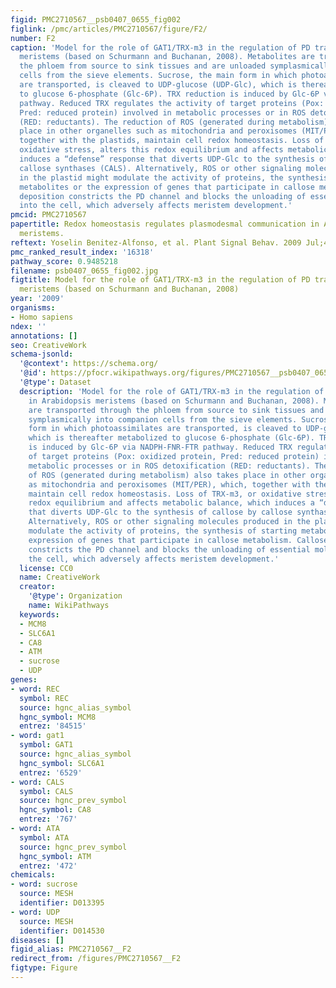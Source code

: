 ```yaml
---
figid: PMC2710567__psb0407_0655_fig002
figlink: /pmc/articles/PMC2710567/figure/F2/
number: F2
caption: 'Model for the role of GAT1/TRX-m3 in the regulation of PD transport in Arabidopsis
  meristems (based on Schurmann and Buchanan, 2008). Metabolites are transported through
  the phloem from source to sink tissues and are unloaded symplasmically into companion
  cells from the sieve elements. Sucrose, the main form in which photoassimilates
  are transported, is cleaved to UDP-glucose (UDP-Glc), which is thereafter metabolized
  to glucose 6-phosphate (Glc-6P). TRX reduction is induced by Glc-6P via NADPH-FNR-FTR
  pathway. Reduced TRX regulates the activity of target proteins (Pox: oxidized protein,
  Pred: reduced protein) involved in metabolic processes or in ROS detoxification
  (RED: reductants). The reduction of ROS (generated during metabolism) also takes
  place in other organelles such as mitochondria and peroxisomes (MIT/PER), which,
  together with the plastids, maintain cell redox homeostasis. Loss of TRX-m3, or
  oxidative stress, alters this redox equilibrium and affects metabolic balance, which
  induces a “defense” response that diverts UDP-Glc to the synthesis of callose by
  callose synthases (CALS). Alternatively, ROS or other signaling molecules produced
  in the plastid might modulate the activity of proteins, the synthesis of starting
  metabolites or the expression of genes that participate in callose metabolism. Callose
  deposition constricts the PD channel and blocks the unloading of essential molecules
  into the cell, which adversely affects meristem development.'
pmcid: PMC2710567
papertitle: Redox homeostasis regulates plasmodesmal communication in Arabidopsis
  meristems.
reftext: Yoselin Benitez-Alfonso, et al. Plant Signal Behav. 2009 Jul;4(7):655-659.
pmc_ranked_result_index: '16318'
pathway_score: 0.9485218
filename: psb0407_0655_fig002.jpg
figtitle: Model for the role of GAT1/TRX-m3 in the regulation of PD transport in Arabidopsis
  meristems (based on Schurmann and Buchanan, 2008)
year: '2009'
organisms:
- Homo sapiens
ndex: ''
annotations: []
seo: CreativeWork
schema-jsonld:
  '@context': https://schema.org/
  '@id': https://pfocr.wikipathways.org/figures/PMC2710567__psb0407_0655_fig002.html
  '@type': Dataset
  description: 'Model for the role of GAT1/TRX-m3 in the regulation of PD transport
    in Arabidopsis meristems (based on Schurmann and Buchanan, 2008). Metabolites
    are transported through the phloem from source to sink tissues and are unloaded
    symplasmically into companion cells from the sieve elements. Sucrose, the main
    form in which photoassimilates are transported, is cleaved to UDP-glucose (UDP-Glc),
    which is thereafter metabolized to glucose 6-phosphate (Glc-6P). TRX reduction
    is induced by Glc-6P via NADPH-FNR-FTR pathway. Reduced TRX regulates the activity
    of target proteins (Pox: oxidized protein, Pred: reduced protein) involved in
    metabolic processes or in ROS detoxification (RED: reductants). The reduction
    of ROS (generated during metabolism) also takes place in other organelles such
    as mitochondria and peroxisomes (MIT/PER), which, together with the plastids,
    maintain cell redox homeostasis. Loss of TRX-m3, or oxidative stress, alters this
    redox equilibrium and affects metabolic balance, which induces a “defense” response
    that diverts UDP-Glc to the synthesis of callose by callose synthases (CALS).
    Alternatively, ROS or other signaling molecules produced in the plastid might
    modulate the activity of proteins, the synthesis of starting metabolites or the
    expression of genes that participate in callose metabolism. Callose deposition
    constricts the PD channel and blocks the unloading of essential molecules into
    the cell, which adversely affects meristem development.'
  license: CC0
  name: CreativeWork
  creator:
    '@type': Organization
    name: WikiPathways
  keywords:
  - MCM8
  - SLC6A1
  - CA8
  - ATM
  - sucrose
  - UDP
genes:
- word: REC
  symbol: REC
  source: hgnc_alias_symbol
  hgnc_symbol: MCM8
  entrez: '84515'
- word: gat1
  symbol: GAT1
  source: hgnc_alias_symbol
  hgnc_symbol: SLC6A1
  entrez: '6529'
- word: CALS
  symbol: CALS
  source: hgnc_prev_symbol
  hgnc_symbol: CA8
  entrez: '767'
- word: ATA
  symbol: ATA
  source: hgnc_prev_symbol
  hgnc_symbol: ATM
  entrez: '472'
chemicals:
- word: sucrose
  source: MESH
  identifier: D013395
- word: UDP
  source: MESH
  identifier: D014530
diseases: []
figid_alias: PMC2710567__F2
redirect_from: /figures/PMC2710567__F2
figtype: Figure
---
```

